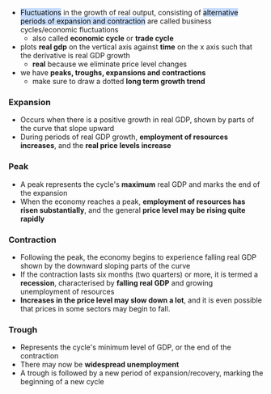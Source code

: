 - <mark style="background: #ADCCFFA6;">Fluctuations</mark> in the growth of real output, consisting of <mark style="background: #ADCCFFA6;">alternative periods of expansion and contraction</mark> are called business cycles/economic fluctuations
	- also called **economic cycle** or **trade cycle**
- plots **real gdp** on the vertical axis against **time** on the x axis such that the derivative is real GDP growth
	- **real** because we eliminate price level changes
- we have **peaks, troughs, expansions and contractions**
	- make sure to draw a dotted **long term growth trend**

### Expansion
- Occurs when there is a positive growth in real GDP, shown by parts of the curve that slope upward
- During periods of real GDP growth, **employment of resources increases**, and the **real price levels increase**

### Peak
- A peak represents the cycle's **maximum** real GDP and marks the end of the expansion
- When the economy reaches a peak, **employment of resources has risen substantially**, and the general **price level may be rising quite rapidly**

### Contraction
- Following the peak, the economy begins to experience falling real GDP shown by the downward sloping parts of the curve
- If the contraction lasts six months (two quarters) or more, it is termed a **recession**, characterised by **falling real GDP** and growing unemployment of resources
- **Increases in the price level may slow down a lot**, and it is even possible that prices in some sectors may begin to fall.

### Trough
- Represents the cycle's minimum level of GDP, or the end of the contraction
- There may now be **widespread unemployment**
- A trough is followed by a new period of expansion/recovery, marking the beginning of a new cycle